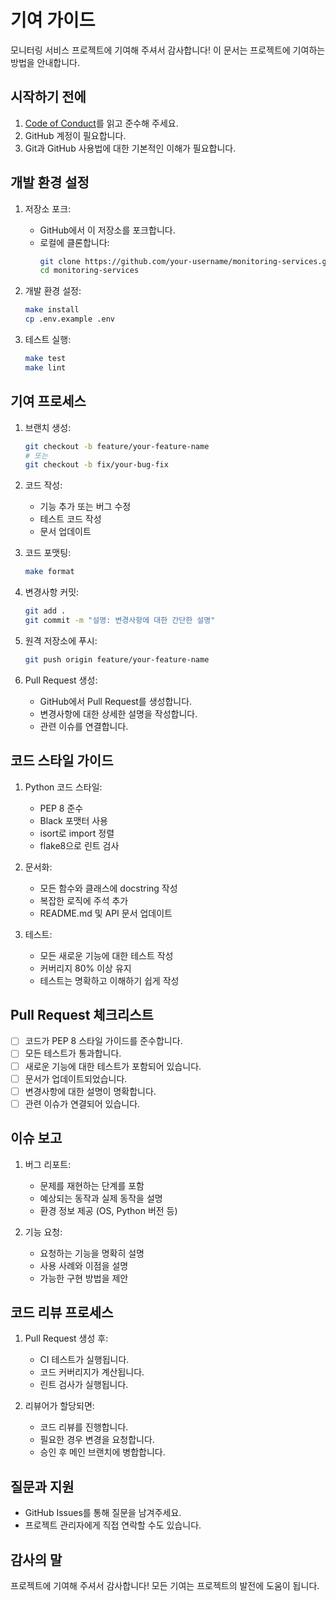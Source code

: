 # 기여 가이드

모니터링 서비스 프로젝트에 기여해 주셔서 감사합니다! 이 문서는 프로젝트에 기여하는 방법을 안내합니다.

## 시작하기 전에

1. [Code of Conduct](CODE_OF_CONDUCT.md)를 읽고 준수해 주세요.
2. GitHub 계정이 필요합니다.
3. Git과 GitHub 사용법에 대한 기본적인 이해가 필요합니다.

## 개발 환경 설정

1. 저장소 포크:
   - GitHub에서 이 저장소를 포크합니다.
   - 로컬에 클론합니다:
     ```bash
     git clone https://github.com/your-username/monitoring-services.git
     cd monitoring-services
     ```

2. 개발 환경 설정:
   ```bash
   make install
   cp .env.example .env
   ```

3. 테스트 실행:
   ```bash
   make test
   make lint
   ```

## 기여 프로세스

1. 브랜치 생성:
   ```bash
   git checkout -b feature/your-feature-name
   # 또는
   git checkout -b fix/your-bug-fix
   ```

2. 코드 작성:
   - 기능 추가 또는 버그 수정
   - 테스트 코드 작성
   - 문서 업데이트

3. 코드 포맷팅:
   ```bash
   make format
   ```

4. 변경사항 커밋:
   ```bash
   git add .
   git commit -m "설명: 변경사항에 대한 간단한 설명"
   ```

5. 원격 저장소에 푸시:
   ```bash
   git push origin feature/your-feature-name
   ```

6. Pull Request 생성:
   - GitHub에서 Pull Request를 생성합니다.
   - 변경사항에 대한 상세한 설명을 작성합니다.
   - 관련 이슈를 연결합니다.

## 코드 스타일 가이드

1. Python 코드 스타일:
   - PEP 8 준수
   - Black 포맷터 사용
   - isort로 import 정렬
   - flake8으로 린트 검사

2. 문서화:
   - 모든 함수와 클래스에 docstring 작성
   - 복잡한 로직에 주석 추가
   - README.md 및 API 문서 업데이트

3. 테스트:
   - 모든 새로운 기능에 대한 테스트 작성
   - 커버리지 80% 이상 유지
   - 테스트는 명확하고 이해하기 쉽게 작성

## Pull Request 체크리스트

- [ ] 코드가 PEP 8 스타일 가이드를 준수합니다.
- [ ] 모든 테스트가 통과합니다.
- [ ] 새로운 기능에 대한 테스트가 포함되어 있습니다.
- [ ] 문서가 업데이트되었습니다.
- [ ] 변경사항에 대한 설명이 명확합니다.
- [ ] 관련 이슈가 연결되어 있습니다.

## 이슈 보고

1. 버그 리포트:
   - 문제를 재현하는 단계를 포함
   - 예상되는 동작과 실제 동작을 설명
   - 환경 정보 제공 (OS, Python 버전 등)

2. 기능 요청:
   - 요청하는 기능을 명확히 설명
   - 사용 사례와 이점을 설명
   - 가능한 구현 방법을 제안

## 코드 리뷰 프로세스

1. Pull Request 생성 후:
   - CI 테스트가 실행됩니다.
   - 코드 커버리지가 계산됩니다.
   - 린트 검사가 실행됩니다.

2. 리뷰어가 할당되면:
   - 코드 리뷰를 진행합니다.
   - 필요한 경우 변경을 요청합니다.
   - 승인 후 메인 브랜치에 병합합니다.

## 질문과 지원

- GitHub Issues를 통해 질문을 남겨주세요.
- 프로젝트 관리자에게 직접 연락할 수도 있습니다.

## 감사의 말

프로젝트에 기여해 주셔서 감사합니다! 모든 기여는 프로젝트의 발전에 도움이 됩니다. 